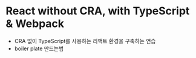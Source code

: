# React without CRA, with TypeScript & Webpack

- CRA 없이 TypeScript를 사용하는 리액트 환경을 구축하는 연습
- boiler plate 만드는법
